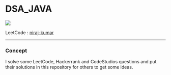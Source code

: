 # DSA_JAVA
<a href="https://leetcode.com/">
<img src="https://github.com/im-niraj/DSA_JAVA/blob/master/leetcodeEmbeded.png"/>
</a>


LeetCode : <a href="https://leetcode.com/niraj-kumar/" target="_blank">niraj-kumar</a>


<hr/>

### Concept
I solve some LeetCode, Hackerrank and CodeStudios questions and put their solutions in this repository for others to get some ideas.
